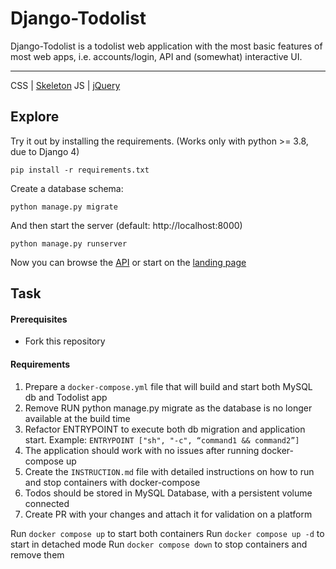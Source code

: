 # Django-Todolist

Django-Todolist is a todolist web application with the most basic features of most web apps, i.e. accounts/login, API and (somewhat) interactive UI.

---

CSS | [Skeleton](http://getskeleton.com/)
JS | [jQuery](https://jquery.com/)

## Explore

Try it out by installing the requirements. (Works only with python >= 3.8, due to Django 4)

    pip install -r requirements.txt

Create a database schema:

    python manage.py migrate

And then start the server (default: http://localhost:8000)

    python manage.py runserver

Now you can browse the [API](http://localhost:8000/api/)
or start on the [landing page](http://localhost:8000/)

## Task

#### Prerequisites

- Fork this repository

#### Requirements

1. Prepare a `docker-compose.yml` file that will build and start both MySQL db and Todolist app
2. Remove RUN python manage.py migrate as the database is no longer available at the build time
3. Refactor ENTRYPOINT to execute both db migration and application start. Example:
   `ENTRYPOINT ["sh", "-c", “command1 && command2”]`
4. The application should work with no issues after running docker-compose up
5. Create the `INSTRUCTION.md` file with detailed instructions on how to run and stop containers with docker-compose
6. Todos should be stored in MySQL Database, with a persistent volume connected
7. Create PR with your changes and attach it for validation on a platform

Run `docker compose up` to start both containers
Run `docker compose up -d` to start in detached mode
Run `docker compose down` to stop containers and remove them
